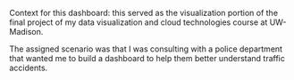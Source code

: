 Context for this dashboard: this served as the visualization portion of the final project of my data visualization and cloud technologies course at UW-Madison. 

The assigned scenario was that I was consulting with a police department that wanted me to build a dashboard to help them better understand traffic accidents.
